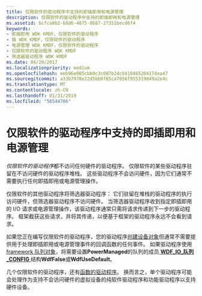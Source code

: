```yaml
---
title: 仅限软件的驱动程序中支持的即插即用和电源管理
description: 仅限软件的驱动程序中支持的即插即用和电源管理
ms.assetid: bcfca8b2-68d6-4875-8687-27351becd6f4
keywords:
- 即插即用 WDK KMDF，仅限软件的驱动程序
- 插 WDK KMDF，仅限软件的驱动程序
- 电源管理 WDK KMDF，仅限软件的驱动程序
- 仅限软件的驱动程序 WDK KMDF
- 筛选器驱动程序 WDK KMDF
ms.date: 04/20/2017
ms.localizationpriority: medium
ms.openlocfilehash: eeb96e085cbb0c3c087b24c8410465204174ea47
ms.sourcegitcommit: a33b7978e22d5bb9f65ca7056f955319049a2e4c
ms.translationtype: MT
ms.contentlocale: zh-CN
ms.lasthandoff: 01/31/2019
ms.locfileid: "56544706"
---
```

# <a name="supporting-pnp-and-power-management-in-software-only-drivers"></a>仅限软件的驱动程序中支持的即插即用和电源管理


*仅限软件的驱动程序*都不访问任何硬件的驱动程序。 仅限软件的某些驱动程序驻留在不访问硬件的驱动程序堆栈。 这些驱动程序不会访问硬件，因为它们通常不需要执行任何即插即用或电源管理操作。

仅限软件的其他驱动程序将筛选器驱动程序： 它们驻留在堆栈的驱动程序的执行访问硬件，但筛选器驱动程序不访问硬件。 当筛选器驱动程序收到指定即插即用的 I/O 请求或电源管理操作，该驱动程序通常只需将请求传递到下一步的驱动程序。 框架截获这些请求，并将其传递，以便基于框架的驱动程序永远不会看到请求。

如果您正在编写仅限软件的驱动程序，您的驱动程序[创建设备对象](creating-a-framework-device-object.md)但通常不需要提供用于处理即插即用或电源管理事件的回调函数的任何事件。 如果驱动程序使用[framework 队列对象](framework-queue-objects.md)，将需要设置**PowerManaged**的队列的成员[ **WDF\_IO\_队列\_CONFIG** ](https://msdn.microsoft.com/library/windows/hardware/ff552359)结构**WdfFalse**或**WdfUseDefault**。

几个仅限软件的驱动程序，还有[函数的驱动程序](supporting-pnp-and-power-management-in-function-drivers.md)。 换而言之，单个驱动程序可能会处理作为支持不会访问硬件的虚拟设备的纯软件驱动程序和功能驱动程序以支持硬件设备。

 

 






